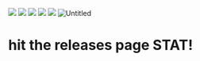 ![](https://media.discordapp.net/attachments/851475129073532989/863218832222322738/image0.png)
![](https://media.discordapp.net/attachments/851475129073532989/862095447685857280/unknown.png)
![](https://media.discordapp.net/attachments/851475129073532989/862095207604420628/unknown.png)
![](https://media.discordapp.net/attachments/851475129073532989/862094556606889994/unknown.png)
![](https://media.discordapp.net/attachments/851475129073532989/859458268249063444/image0.png)
![Untitled](https://user-images.githubusercontent.com/11377481/125175306-3297ff00-e199-11eb-836d-e270439fbd63.png)
  
# hit the releases page STAT!
